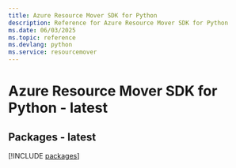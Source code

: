 ```yaml
---
title: Azure Resource Mover SDK for Python
description: Reference for Azure Resource Mover SDK for Python
ms.date: 06/03/2025
ms.topic: reference
ms.devlang: python
ms.service: resourcemover
---
```

# Azure Resource Mover SDK for Python - latest
## Packages - latest
[!INCLUDE [packages](resource-mover-index.md)]
